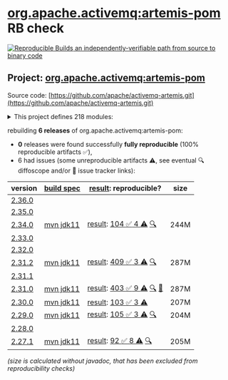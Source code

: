 [org.apache.activemq:artemis-pom](https://central.sonatype.com/artifact/org.apache.activemq/artemis-pom/versions) RB check
=======

[![Reproducible Builds](https://reproducible-builds.org/images/logos/rb.svg) an independently-verifiable path from source to binary code](https://reproducible-builds.org/)

## Project: [org.apache.activemq:artemis-pom](https://central.sonatype.com/artifact/org.apache.activemq/artemis-pom/versions)

Source code: [https://github.com/apache/activemq-artemis.git](https://github.com/apache/activemq-artemis.git)

<details><summary>This project defines 218 modules:</summary>

* [org.apache.activemq.examples.amqp:amqp](https://central.sonatype.com/artifact/org.apache.activemq.examples.amqp/amqp/2.34.0)
* [org.apache.activemq.examples.amqp:proton-clustered-cpp](https://central.sonatype.com/artifact/org.apache.activemq.examples.amqp/proton-clustered-cpp/2.34.0)
* [org.apache.activemq.examples.amqp:proton-ruby](https://central.sonatype.com/artifact/org.apache.activemq.examples.amqp/proton-ruby/2.34.0)
* [org.apache.activemq.examples.amqp:protoncpp](https://central.sonatype.com/artifact/org.apache.activemq.examples.amqp/protoncpp/2.34.0)
* [org.apache.activemq.examples.amqp:queue](https://central.sonatype.com/artifact/org.apache.activemq.examples.amqp/queue/2.34.0)
* [org.apache.activemq.examples.amqp:sasl-scram](https://central.sonatype.com/artifact/org.apache.activemq.examples.amqp/sasl-scram/2.34.0)
* [org.apache.activemq.examples.broker-connection:amqp-federation](https://central.sonatype.com/artifact/org.apache.activemq.examples.broker-connection/amqp-federation/2.34.0)
* [org.apache.activemq.examples.broker-connection:amqp-receiving-messages](https://central.sonatype.com/artifact/org.apache.activemq.examples.broker-connection/amqp-receiving-messages/2.34.0)
* [org.apache.activemq.examples.broker-connection:amqp-sending-messages](https://central.sonatype.com/artifact/org.apache.activemq.examples.broker-connection/amqp-sending-messages/2.34.0)
* [org.apache.activemq.examples.broker-connection:amqp-sending-messages-multicast](https://central.sonatype.com/artifact/org.apache.activemq.examples.broker-connection/amqp-sending-messages-multicast/2.34.0)
* [org.apache.activemq.examples.broker-connection:amqp-ssl-enabled](https://central.sonatype.com/artifact/org.apache.activemq.examples.broker-connection/amqp-ssl-enabled/2.34.0)
* [org.apache.activemq.examples.broker-connection:broker-connections](https://central.sonatype.com/artifact/org.apache.activemq.examples.broker-connection/broker-connections/2.34.0)
* [org.apache.activemq.examples.broker-connection:disaster-recovery](https://central.sonatype.com/artifact/org.apache.activemq.examples.broker-connection/disaster-recovery/2.34.0)
* [org.apache.activemq.examples.broker.camel:camel](https://central.sonatype.com/artifact/org.apache.activemq.examples.broker.camel/camel/2.34.0)
* [org.apache.activemq.examples.broker.camel:camel-broker](https://central.sonatype.com/artifact/org.apache.activemq.examples.broker.camel/camel-broker/2.34.0)
* [org.apache.activemq.examples.broker.camel:camel-war](https://central.sonatype.com/artifact/org.apache.activemq.examples.broker.camel/camel-war/2.34.0)
* [org.apache.activemq.examples.broker:auto-closeable](https://central.sonatype.com/artifact/org.apache.activemq.examples.broker/auto-closeable/2.34.0)
* [org.apache.activemq.examples.broker:broker-msg-auth-plugin](https://central.sonatype.com/artifact/org.apache.activemq.examples.broker/broker-msg-auth-plugin/2.34.0)
* [org.apache.activemq.examples.broker:broker-plugin](https://central.sonatype.com/artifact/org.apache.activemq.examples.broker/broker-plugin/2.34.0)
* [org.apache.activemq.examples.broker:browser](https://central.sonatype.com/artifact/org.apache.activemq.examples.broker/browser/2.34.0)
* [org.apache.activemq.examples.broker:cdi](https://central.sonatype.com/artifact/org.apache.activemq.examples.broker/cdi/2.34.0)
* [org.apache.activemq.examples.broker:client-kickoff](https://central.sonatype.com/artifact/org.apache.activemq.examples.broker/client-kickoff/2.34.0)
* [org.apache.activemq.examples.broker:completion-listener](https://central.sonatype.com/artifact/org.apache.activemq.examples.broker/completion-listener/2.34.0)
* [org.apache.activemq.examples.broker:consumer-rate-limit](https://central.sonatype.com/artifact/org.apache.activemq.examples.broker/consumer-rate-limit/2.34.0)
* [org.apache.activemq.examples.broker:context](https://central.sonatype.com/artifact/org.apache.activemq.examples.broker/context/2.34.0)
* [org.apache.activemq.examples.broker:core-bridge](https://central.sonatype.com/artifact/org.apache.activemq.examples.broker/core-bridge/2.34.0)
* [org.apache.activemq.examples.broker:database](https://central.sonatype.com/artifact/org.apache.activemq.examples.broker/database/2.34.0)
* [org.apache.activemq.examples.broker:dead-letter](https://central.sonatype.com/artifact/org.apache.activemq.examples.broker/dead-letter/2.34.0)
* [org.apache.activemq.examples.broker:delayed-redelivery](https://central.sonatype.com/artifact/org.apache.activemq.examples.broker/delayed-redelivery/2.34.0)
* [org.apache.activemq.examples.broker:divert](https://central.sonatype.com/artifact/org.apache.activemq.examples.broker/divert/2.34.0)
* [org.apache.activemq.examples.broker:durable-subscription](https://central.sonatype.com/artifact/org.apache.activemq.examples.broker/durable-subscription/2.34.0)
* [org.apache.activemq.examples.broker:embedded](https://central.sonatype.com/artifact/org.apache.activemq.examples.broker/embedded/2.34.0)
* [org.apache.activemq.examples.broker:embedded-simple](https://central.sonatype.com/artifact/org.apache.activemq.examples.broker/embedded-simple/2.34.0)
* [org.apache.activemq.examples.broker:exclusive-queue](https://central.sonatype.com/artifact/org.apache.activemq.examples.broker/exclusive-queue/2.34.0)
* [org.apache.activemq.examples.broker:expiry](https://central.sonatype.com/artifact/org.apache.activemq.examples.broker/expiry/2.34.0)
* [org.apache.activemq.examples.broker:http-transport](https://central.sonatype.com/artifact/org.apache.activemq.examples.broker/http-transport/2.34.0)
* [org.apache.activemq.examples.broker:instantiate-connection-factory](https://central.sonatype.com/artifact/org.apache.activemq.examples.broker/instantiate-connection-factory/2.34.0)
* [org.apache.activemq.examples.broker:interceptor](https://central.sonatype.com/artifact/org.apache.activemq.examples.broker/interceptor/2.34.0)
* [org.apache.activemq.examples.broker:interceptor-amqp](https://central.sonatype.com/artifact/org.apache.activemq.examples.broker/interceptor-amqp/2.34.0)
* [org.apache.activemq.examples.broker:interceptor-client](https://central.sonatype.com/artifact/org.apache.activemq.examples.broker/interceptor-client/2.34.0)
* [org.apache.activemq.examples.broker:interceptor-mqtt](https://central.sonatype.com/artifact/org.apache.activemq.examples.broker/interceptor-mqtt/2.34.0)
* [org.apache.activemq.examples.broker:jms-bridge](https://central.sonatype.com/artifact/org.apache.activemq.examples.broker/jms-bridge/2.34.0)
* [org.apache.activemq.examples.broker:jms-examples](https://central.sonatype.com/artifact/org.apache.activemq.examples.broker/jms-examples/2.34.0)
* [org.apache.activemq.examples.broker:jmx](https://central.sonatype.com/artifact/org.apache.activemq.examples.broker/jmx/2.34.0)
* [org.apache.activemq.examples.broker:jmx-ssl](https://central.sonatype.com/artifact/org.apache.activemq.examples.broker/jmx-ssl/2.34.0)
* [org.apache.activemq.examples.broker:large-message](https://central.sonatype.com/artifact/org.apache.activemq.examples.broker/large-message/2.34.0)
* [org.apache.activemq.examples.broker:last-value-queue](https://central.sonatype.com/artifact/org.apache.activemq.examples.broker/last-value-queue/2.34.0)
* [org.apache.activemq.examples.broker:management](https://central.sonatype.com/artifact/org.apache.activemq.examples.broker/management/2.34.0)
* [org.apache.activemq.examples.broker:management-notifications](https://central.sonatype.com/artifact/org.apache.activemq.examples.broker/management-notifications/2.34.0)
* [org.apache.activemq.examples.broker:message-counters](https://central.sonatype.com/artifact/org.apache.activemq.examples.broker/message-counters/2.34.0)
* [org.apache.activemq.examples.broker:message-group](https://central.sonatype.com/artifact/org.apache.activemq.examples.broker/message-group/2.34.0)
* [org.apache.activemq.examples.broker:message-group2](https://central.sonatype.com/artifact/org.apache.activemq.examples.broker/message-group2/2.34.0)
* [org.apache.activemq.examples.broker:message-priority](https://central.sonatype.com/artifact/org.apache.activemq.examples.broker/message-priority/2.34.0)
* [org.apache.activemq.examples.broker:netty-openssl](https://central.sonatype.com/artifact/org.apache.activemq.examples.broker/netty-openssl/2.34.0)
* [org.apache.activemq.examples.broker:no-consumer-buffering](https://central.sonatype.com/artifact/org.apache.activemq.examples.broker/no-consumer-buffering/2.34.0)
* [org.apache.activemq.examples.broker:opentelemetry](https://central.sonatype.com/artifact/org.apache.activemq.examples.broker/opentelemetry/2.34.0)
* [org.apache.activemq.examples.broker:paging](https://central.sonatype.com/artifact/org.apache.activemq.examples.broker/paging/2.34.0)
* [org.apache.activemq.examples.broker:pre-acknowledge](https://central.sonatype.com/artifact/org.apache.activemq.examples.broker/pre-acknowledge/2.34.0)
* [org.apache.activemq.examples.broker:producer-rate-limit](https://central.sonatype.com/artifact/org.apache.activemq.examples.broker/producer-rate-limit/2.34.0)
* [org.apache.activemq.examples.broker:queue](https://central.sonatype.com/artifact/org.apache.activemq.examples.broker/queue/2.34.0)
* [org.apache.activemq.examples.broker:queue-jakarta](https://central.sonatype.com/artifact/org.apache.activemq.examples.broker/queue-jakarta/2.34.0)
* [org.apache.activemq.examples.broker:queue-requestor](https://central.sonatype.com/artifact/org.apache.activemq.examples.broker/queue-requestor/2.34.0)
* [org.apache.activemq.examples.broker:queue-selector](https://central.sonatype.com/artifact/org.apache.activemq.examples.broker/queue-selector/2.34.0)
* [org.apache.activemq.examples.broker:reattach-node](https://central.sonatype.com/artifact/org.apache.activemq.examples.broker/reattach-node/2.34.0)
* [org.apache.activemq.examples.broker:request-reply](https://central.sonatype.com/artifact/org.apache.activemq.examples.broker/request-reply/2.34.0)
* [org.apache.activemq.examples.broker:scheduled-message](https://central.sonatype.com/artifact/org.apache.activemq.examples.broker/scheduled-message/2.34.0)
* [org.apache.activemq.examples.broker:security](https://central.sonatype.com/artifact/org.apache.activemq.examples.broker/security/2.34.0)
* [org.apache.activemq.examples.broker:security-keycloak](https://central.sonatype.com/artifact/org.apache.activemq.examples.broker/security-keycloak/2.34.0)
* [org.apache.activemq.examples.broker:security-ldap](https://central.sonatype.com/artifact/org.apache.activemq.examples.broker/security-ldap/2.34.0)
* [org.apache.activemq.examples.broker:security-manager](https://central.sonatype.com/artifact/org.apache.activemq.examples.broker/security-manager/2.34.0)
* [org.apache.activemq.examples.broker:send-acknowledgements](https://central.sonatype.com/artifact/org.apache.activemq.examples.broker/send-acknowledgements/2.34.0)
* [org.apache.activemq.examples.broker:shared-consumer](https://central.sonatype.com/artifact/org.apache.activemq.examples.broker/shared-consumer/2.34.0)
* [org.apache.activemq.examples.broker:slow-consumer](https://central.sonatype.com/artifact/org.apache.activemq.examples.broker/slow-consumer/2.34.0)
* [org.apache.activemq.examples.broker:spring-boot-integration](https://central.sonatype.com/artifact/org.apache.activemq.examples.broker/spring-boot-integration/2.34.0)
* [org.apache.activemq.examples.broker:spring-integration](https://central.sonatype.com/artifact/org.apache.activemq.examples.broker/spring-integration/2.34.0)
* [org.apache.activemq.examples.broker:ssl-enabled](https://central.sonatype.com/artifact/org.apache.activemq.examples.broker/ssl-enabled/2.34.0)
* [org.apache.activemq.examples.broker:ssl-enabled-crl-mqtt](https://central.sonatype.com/artifact/org.apache.activemq.examples.broker/ssl-enabled-crl-mqtt/2.34.0)
* [org.apache.activemq.examples.broker:ssl-enabled-dual-authentication](https://central.sonatype.com/artifact/org.apache.activemq.examples.broker/ssl-enabled-dual-authentication/2.34.0)
* [org.apache.activemq.examples.broker:static-selector](https://central.sonatype.com/artifact/org.apache.activemq.examples.broker/static-selector/2.34.0)
* [org.apache.activemq.examples.broker:temp-queue](https://central.sonatype.com/artifact/org.apache.activemq.examples.broker/temp-queue/2.34.0)
* [org.apache.activemq.examples.broker:topic](https://central.sonatype.com/artifact/org.apache.activemq.examples.broker/topic/2.34.0)
* [org.apache.activemq.examples.broker:topic-hierarchies](https://central.sonatype.com/artifact/org.apache.activemq.examples.broker/topic-hierarchies/2.34.0)
* [org.apache.activemq.examples.broker:topic-selector1](https://central.sonatype.com/artifact/org.apache.activemq.examples.broker/topic-selector1/2.34.0)
* [org.apache.activemq.examples.broker:topic-selector2](https://central.sonatype.com/artifact/org.apache.activemq.examples.broker/topic-selector2/2.34.0)
* [org.apache.activemq.examples.broker:transactional](https://central.sonatype.com/artifact/org.apache.activemq.examples.broker/transactional/2.34.0)
* [org.apache.activemq.examples.broker:xa-heuristic](https://central.sonatype.com/artifact/org.apache.activemq.examples.broker/xa-heuristic/2.34.0)
* [org.apache.activemq.examples.broker:xa-receive](https://central.sonatype.com/artifact/org.apache.activemq.examples.broker/xa-receive/2.34.0)
* [org.apache.activemq.examples.broker:xa-send](https://central.sonatype.com/artifact/org.apache.activemq.examples.broker/xa-send/2.34.0)
* [org.apache.activemq.examples.clustered:broker-clustered](https://central.sonatype.com/artifact/org.apache.activemq.examples.clustered/broker-clustered/2.34.0)
* [org.apache.activemq.examples.clustered:broker-features](https://central.sonatype.com/artifact/org.apache.activemq.examples.clustered/broker-features/2.34.0)
* [org.apache.activemq.examples.clustered:client-side-load-balancing](https://central.sonatype.com/artifact/org.apache.activemq.examples.clustered/client-side-load-balancing/2.34.0)
* [org.apache.activemq.examples.clustered:clustered-durable-subscription](https://central.sonatype.com/artifact/org.apache.activemq.examples.clustered/clustered-durable-subscription/2.34.0)
* [org.apache.activemq.examples.clustered:clustered-grouping](https://central.sonatype.com/artifact/org.apache.activemq.examples.clustered/clustered-grouping/2.34.0)
* [org.apache.activemq.examples.clustered:clustered-jgroups](https://central.sonatype.com/artifact/org.apache.activemq.examples.clustered/clustered-jgroups/2.34.0)
* [org.apache.activemq.examples.clustered:clustered-queue](https://central.sonatype.com/artifact/org.apache.activemq.examples.clustered/clustered-queue/2.34.0)
* [org.apache.activemq.examples.clustered:clustered-static-discovery](https://central.sonatype.com/artifact/org.apache.activemq.examples.clustered/clustered-static-discovery/2.34.0)
* [org.apache.activemq.examples.clustered:clustered-static-discovery-uri](https://central.sonatype.com/artifact/org.apache.activemq.examples.clustered/clustered-static-discovery-uri/2.34.0)
* [org.apache.activemq.examples.clustered:clustered-static-oneway](https://central.sonatype.com/artifact/org.apache.activemq.examples.clustered/clustered-static-oneway/2.34.0)
* [org.apache.activemq.examples.clustered:clustered-topic](https://central.sonatype.com/artifact/org.apache.activemq.examples.clustered/clustered-topic/2.34.0)
* [org.apache.activemq.examples.clustered:clustered-topic-uri](https://central.sonatype.com/artifact/org.apache.activemq.examples.clustered/clustered-topic-uri/2.34.0)
* [org.apache.activemq.examples.clustered:queue-message-redistribution](https://central.sonatype.com/artifact/org.apache.activemq.examples.clustered/queue-message-redistribution/2.34.0)
* [org.apache.activemq.examples.clustered:shared-storage-static-cluster](https://central.sonatype.com/artifact/org.apache.activemq.examples.clustered/shared-storage-static-cluster/2.34.0)
* [org.apache.activemq.examples.clustered:symmetric-cluster](https://central.sonatype.com/artifact/org.apache.activemq.examples.clustered/symmetric-cluster/2.34.0)
* [org.apache.activemq.examples.failover:application-layer-failover](https://central.sonatype.com/artifact/org.apache.activemq.examples.failover/application-layer-failover/2.34.0)
* [org.apache.activemq.examples.failover:broker-failover](https://central.sonatype.com/artifact/org.apache.activemq.examples.failover/broker-failover/2.34.0)
* [org.apache.activemq.examples.failover:client-side-failoverlistener](https://central.sonatype.com/artifact/org.apache.activemq.examples.failover/client-side-failoverlistener/2.34.0)
* [org.apache.activemq.examples.failover:colocated-failover](https://central.sonatype.com/artifact/org.apache.activemq.examples.failover/colocated-failover/2.34.0)
* [org.apache.activemq.examples.failover:colocated-failover-scale-down](https://central.sonatype.com/artifact/org.apache.activemq.examples.failover/colocated-failover-scale-down/2.34.0)
* [org.apache.activemq.examples.failover:ha-policy-autobackup](https://central.sonatype.com/artifact/org.apache.activemq.examples.failover/ha-policy-autobackup/2.34.0)
* [org.apache.activemq.examples.failover:multiple-failover](https://central.sonatype.com/artifact/org.apache.activemq.examples.failover/multiple-failover/2.34.0)
* [org.apache.activemq.examples.failover:multiple-failover-failback](https://central.sonatype.com/artifact/org.apache.activemq.examples.failover/multiple-failover-failback/2.34.0)
* [org.apache.activemq.examples.failover:non-transaction-failover](https://central.sonatype.com/artifact/org.apache.activemq.examples.failover/non-transaction-failover/2.34.0)
* [org.apache.activemq.examples.failover:replicated-failback](https://central.sonatype.com/artifact/org.apache.activemq.examples.failover/replicated-failback/2.34.0)
* [org.apache.activemq.examples.failover:replicated-failback-static](https://central.sonatype.com/artifact/org.apache.activemq.examples.failover/replicated-failback-static/2.34.0)
* [org.apache.activemq.examples.failover:replicated-multiple-failover](https://central.sonatype.com/artifact/org.apache.activemq.examples.failover/replicated-multiple-failover/2.34.0)
* [org.apache.activemq.examples.failover:replicated-transaction-failover](https://central.sonatype.com/artifact/org.apache.activemq.examples.failover/replicated-transaction-failover/2.34.0)
* [org.apache.activemq.examples.failover:scale-down](https://central.sonatype.com/artifact/org.apache.activemq.examples.failover/scale-down/2.34.0)
* [org.apache.activemq.examples.failover:stop-server-failover](https://central.sonatype.com/artifact/org.apache.activemq.examples.failover/stop-server-failover/2.34.0)
* [org.apache.activemq.examples.failover:transaction-failover](https://central.sonatype.com/artifact/org.apache.activemq.examples.failover/transaction-failover/2.34.0)
* [org.apache.activemq.examples.failover:zookeeper-single-pair-failback](https://central.sonatype.com/artifact/org.apache.activemq.examples.failover/zookeeper-single-pair-failback/2.34.0)
* [org.apache.activemq.examples.federation:broker-federation](https://central.sonatype.com/artifact/org.apache.activemq.examples.federation/broker-federation/2.34.0)
* [org.apache.activemq.examples.federation:federated-address](https://central.sonatype.com/artifact/org.apache.activemq.examples.federation/federated-address/2.34.0)
* [org.apache.activemq.examples.federation:federated-address-divert](https://central.sonatype.com/artifact/org.apache.activemq.examples.federation/federated-address-divert/2.34.0)
* [org.apache.activemq.examples.federation:federated-address-downstream](https://central.sonatype.com/artifact/org.apache.activemq.examples.federation/federated-address-downstream/2.34.0)
* [org.apache.activemq.examples.federation:federated-address-downstream-upstream](https://central.sonatype.com/artifact/org.apache.activemq.examples.federation/federated-address-downstream-upstream/2.34.0)
* [org.apache.activemq.examples.federation:federated-queue](https://central.sonatype.com/artifact/org.apache.activemq.examples.federation/federated-queue/2.34.0)
* [org.apache.activemq.examples.federation:federated-queue-downstream](https://central.sonatype.com/artifact/org.apache.activemq.examples.federation/federated-queue-downstream/2.34.0)
* [org.apache.activemq.examples.federation:federated-queue-downstream-upstream](https://central.sonatype.com/artifact/org.apache.activemq.examples.federation/federated-queue-downstream-upstream/2.34.0)
* [org.apache.activemq.examples.modules:artemis-jakarta-rar](https://central.sonatype.com/artifact/org.apache.activemq.examples.modules/artemis-jakarta-rar/2.34.0)
* [org.apache.activemq.examples.modules:artemis-jms-bridge](https://central.sonatype.com/artifact/org.apache.activemq.examples.modules/artemis-jms-bridge/2.34.0)
* [org.apache.activemq.examples.modules:artemis-rar](https://central.sonatype.com/artifact/org.apache.activemq.examples.modules/artemis-rar/2.34.0)
* [org.apache.activemq.examples.modules:artemis-tomcat-jndi-resources-sample](https://central.sonatype.com/artifact/org.apache.activemq.examples.modules/artemis-tomcat-jndi-resources-sample/2.34.0)
* [org.apache.activemq.examples.modules:broker-modules](https://central.sonatype.com/artifact/org.apache.activemq.examples.modules/broker-modules/2.34.0)
* [org.apache.activemq.examples.modules:inter-broker-bridge-pom](https://central.sonatype.com/artifact/org.apache.activemq.examples.modules/inter-broker-bridge-pom/2.34.0)
* [org.apache.activemq.examples.mqtt:clustered-queue-mqtt](https://central.sonatype.com/artifact/org.apache.activemq.examples.mqtt/clustered-queue-mqtt/2.34.0)
* [org.apache.activemq.examples.mqtt:mqtt-examples](https://central.sonatype.com/artifact/org.apache.activemq.examples.mqtt/mqtt-examples/2.34.0)
* [org.apache.activemq.examples.mqtt:publish-subscribe](https://central.sonatype.com/artifact/org.apache.activemq.examples.mqtt/publish-subscribe/2.34.0)
* [org.apache.activemq.examples.openwire:chat-example](https://central.sonatype.com/artifact/org.apache.activemq.examples.openwire/chat-example/2.34.0)
* [org.apache.activemq.examples.openwire:message-listener](https://central.sonatype.com/artifact/org.apache.activemq.examples.openwire/message-listener/2.34.0)
* [org.apache.activemq.examples.openwire:message-recovery](https://central.sonatype.com/artifact/org.apache.activemq.examples.openwire/message-recovery/2.34.0)
* [org.apache.activemq.examples.openwire:openwire-examples](https://central.sonatype.com/artifact/org.apache.activemq.examples.openwire/openwire-examples/2.34.0)
* [org.apache.activemq.examples.openwire:queue-openwire](https://central.sonatype.com/artifact/org.apache.activemq.examples.openwire/queue-openwire/2.34.0)
* [org.apache.activemq.examples.openwire:virtual-topic-mapping](https://central.sonatype.com/artifact/org.apache.activemq.examples.openwire/virtual-topic-mapping/2.34.0)
* [org.apache.activemq.examples.protocols:protocols](https://central.sonatype.com/artifact/org.apache.activemq.examples.protocols/protocols/2.34.0)
* [org.apache.activemq.examples.soak:artemis-jms-soak-example](https://central.sonatype.com/artifact/org.apache.activemq.examples.soak/artemis-jms-soak-example/2.34.0)
* [org.apache.activemq.examples.soak:openwire-perf](https://central.sonatype.com/artifact/org.apache.activemq.examples.soak/openwire-perf/2.34.0)
* [org.apache.activemq.examples.soak:perf-root](https://central.sonatype.com/artifact/org.apache.activemq.examples.soak/perf-root/2.34.0)
* [org.apache.activemq.examples.stomp:stomp](https://central.sonatype.com/artifact/org.apache.activemq.examples.stomp/stomp/2.34.0)
* [org.apache.activemq.examples.stomp:stomp-dual-authentication](https://central.sonatype.com/artifact/org.apache.activemq.examples.stomp/stomp-dual-authentication/2.34.0)
* [org.apache.activemq.examples.stomp:stomp-embedded-interceptor](https://central.sonatype.com/artifact/org.apache.activemq.examples.stomp/stomp-embedded-interceptor/2.34.0)
* [org.apache.activemq.examples.stomp:stomp-examples](https://central.sonatype.com/artifact/org.apache.activemq.examples.stomp/stomp-examples/2.34.0)
* [org.apache.activemq.examples.stomp:stomp-jms](https://central.sonatype.com/artifact/org.apache.activemq.examples.stomp/stomp-jms/2.34.0)
* [org.apache.activemq.examples.stomp:stomp-websockets](https://central.sonatype.com/artifact/org.apache.activemq.examples.stomp/stomp-websockets/2.34.0)
* [org.apache.activemq.examples.stomp:stomp1.1](https://central.sonatype.com/artifact/org.apache.activemq.examples.stomp/stomp1.1/2.34.0)
* [org.apache.activemq.examples.stomp:stomp1.2](https://central.sonatype.com/artifact/org.apache.activemq.examples.stomp/stomp1.2/2.34.0)
* [org.apache.activemq.examples:artemis-examples](https://central.sonatype.com/artifact/org.apache.activemq.examples/artemis-examples/2.34.0)
* [org.apache.activemq.examples:connection-router](https://central.sonatype.com/artifact/org.apache.activemq.examples/connection-router/2.34.0)
* [org.apache.activemq.examples:evenly-redirect](https://central.sonatype.com/artifact/org.apache.activemq.examples/evenly-redirect/2.34.0)
* [org.apache.activemq.examples:symmetric-redirect](https://central.sonatype.com/artifact/org.apache.activemq.examples/symmetric-redirect/2.34.0)
* [org.apache.activemq.examples:symmetric-simple](https://central.sonatype.com/artifact/org.apache.activemq.examples/symmetric-simple/2.34.0)
* [org.apache.activemq:activemq-branding](https://central.sonatype.com/artifact/org.apache.activemq/activemq-branding/2.34.0)
* [org.apache.activemq:apache-artemis](https://central.sonatype.com/artifact/org.apache.activemq/apache-artemis/2.34.0)
* [org.apache.activemq:artemis-amqp-protocol](https://central.sonatype.com/artifact/org.apache.activemq/artemis-amqp-protocol/2.34.0)
* [org.apache.activemq:artemis-bom](https://central.sonatype.com/artifact/org.apache.activemq/artemis-bom/2.34.0)
* [org.apache.activemq:artemis-boot](https://central.sonatype.com/artifact/org.apache.activemq/artemis-boot/2.34.0)
* [org.apache.activemq:artemis-cdi-client](https://central.sonatype.com/artifact/org.apache.activemq/artemis-cdi-client/2.34.0)
* [org.apache.activemq:artemis-cli](https://central.sonatype.com/artifact/org.apache.activemq/artemis-cli/2.34.0)
* [org.apache.activemq:artemis-commons](https://central.sonatype.com/artifact/org.apache.activemq/artemis-commons/2.34.0)
* [org.apache.activemq:artemis-console](https://central.sonatype.com/artifact/org.apache.activemq/artemis-console/2.34.0)
* [org.apache.activemq:artemis-core-client](https://central.sonatype.com/artifact/org.apache.activemq/artemis-core-client/2.34.0)
* [org.apache.activemq:artemis-core-client-all](https://central.sonatype.com/artifact/org.apache.activemq/artemis-core-client-all/2.34.0)
* [org.apache.activemq:artemis-core-client-osgi](https://central.sonatype.com/artifact/org.apache.activemq/artemis-core-client-osgi/2.34.0)
* [org.apache.activemq:artemis-dto](https://central.sonatype.com/artifact/org.apache.activemq/artemis-dto/2.34.0)
* [org.apache.activemq:artemis-features](https://central.sonatype.com/artifact/org.apache.activemq/artemis-features/2.34.0)
* [org.apache.activemq:artemis-hawtio-pom](https://central.sonatype.com/artifact/org.apache.activemq/artemis-hawtio-pom/2.34.0)
* [org.apache.activemq:artemis-hornetq-protocol](https://central.sonatype.com/artifact/org.apache.activemq/artemis-hornetq-protocol/2.34.0)
* [org.apache.activemq:artemis-hqclient-protocol](https://central.sonatype.com/artifact/org.apache.activemq/artemis-hqclient-protocol/2.34.0)
* [org.apache.activemq:artemis-image](https://central.sonatype.com/artifact/org.apache.activemq/artemis-image/2.34.0)
* [org.apache.activemq:artemis-image-examples](https://central.sonatype.com/artifact/org.apache.activemq/artemis-image-examples/2.34.0)
* [org.apache.activemq:artemis-jakarta-client](https://central.sonatype.com/artifact/org.apache.activemq/artemis-jakarta-client/2.34.0)
* [org.apache.activemq:artemis-jakarta-client-all](https://central.sonatype.com/artifact/org.apache.activemq/artemis-jakarta-client-all/2.34.0)
* [org.apache.activemq:artemis-jakarta-openwire-protocol](https://central.sonatype.com/artifact/org.apache.activemq/artemis-jakarta-openwire-protocol/2.34.0)
* [org.apache.activemq:artemis-jakarta-ra](https://central.sonatype.com/artifact/org.apache.activemq/artemis-jakarta-ra/2.34.0)
* [org.apache.activemq:artemis-jakarta-server](https://central.sonatype.com/artifact/org.apache.activemq/artemis-jakarta-server/2.34.0)
* [org.apache.activemq:artemis-jakarta-service-extensions](https://central.sonatype.com/artifact/org.apache.activemq/artemis-jakarta-service-extensions/2.34.0)
* [org.apache.activemq:artemis-jdbc-store](https://central.sonatype.com/artifact/org.apache.activemq/artemis-jdbc-store/2.34.0)
* [org.apache.activemq:artemis-jms-client](https://central.sonatype.com/artifact/org.apache.activemq/artemis-jms-client/2.34.0)
* [org.apache.activemq:artemis-jms-client-all](https://central.sonatype.com/artifact/org.apache.activemq/artemis-jms-client-all/2.34.0)
* [org.apache.activemq:artemis-jms-client-osgi](https://central.sonatype.com/artifact/org.apache.activemq/artemis-jms-client-osgi/2.34.0)
* [org.apache.activemq:artemis-jms-server](https://central.sonatype.com/artifact/org.apache.activemq/artemis-jms-server/2.34.0)
* [org.apache.activemq:artemis-journal](https://central.sonatype.com/artifact/org.apache.activemq/artemis-journal/2.34.0)
* [org.apache.activemq:artemis-junit](https://central.sonatype.com/artifact/org.apache.activemq/artemis-junit/2.34.0)
* [org.apache.activemq:artemis-junit-5](https://central.sonatype.com/artifact/org.apache.activemq/artemis-junit-5/2.34.0)
* [org.apache.activemq:artemis-junit-commons](https://central.sonatype.com/artifact/org.apache.activemq/artemis-junit-commons/2.34.0)
* [org.apache.activemq:artemis-junit-parent](https://central.sonatype.com/artifact/org.apache.activemq/artemis-junit-parent/2.34.0)
* [org.apache.activemq:artemis-lockmanager](https://central.sonatype.com/artifact/org.apache.activemq/artemis-lockmanager/2.34.0)
* [org.apache.activemq:artemis-lockmanager-api](https://central.sonatype.com/artifact/org.apache.activemq/artemis-lockmanager-api/2.34.0)
* [org.apache.activemq:artemis-lockmanager-ri](https://central.sonatype.com/artifact/org.apache.activemq/artemis-lockmanager-ri/2.34.0)
* [org.apache.activemq:artemis-log-annotation-processor](https://central.sonatype.com/artifact/org.apache.activemq/artemis-log-annotation-processor/2.34.0)
* [org.apache.activemq:artemis-maven-plugin](https://central.sonatype.com/artifact/org.apache.activemq/artemis-maven-plugin/2.34.0)
* [org.apache.activemq:artemis-mqtt-protocol](https://central.sonatype.com/artifact/org.apache.activemq/artemis-mqtt-protocol/2.34.0)
* [org.apache.activemq:artemis-openwire-protocol](https://central.sonatype.com/artifact/org.apache.activemq/artemis-openwire-protocol/2.34.0)
* [org.apache.activemq:artemis-plugin](https://central.sonatype.com/artifact/org.apache.activemq/artemis-plugin/2.34.0)
* [org.apache.activemq:artemis-pom](https://central.sonatype.com/artifact/org.apache.activemq/artemis-pom/2.34.0)
* [org.apache.activemq:artemis-project](https://central.sonatype.com/artifact/org.apache.activemq/artemis-project/2.34.0)
* [org.apache.activemq:artemis-protocols](https://central.sonatype.com/artifact/org.apache.activemq/artemis-protocols/2.34.0)
* [org.apache.activemq:artemis-quorum-api](https://central.sonatype.com/artifact/org.apache.activemq/artemis-quorum-api/2.34.0)
* [org.apache.activemq:artemis-quorum-ri](https://central.sonatype.com/artifact/org.apache.activemq/artemis-quorum-ri/2.34.0)
* [org.apache.activemq:artemis-ra](https://central.sonatype.com/artifact/org.apache.activemq/artemis-ra/2.34.0)
* [org.apache.activemq:artemis-selector](https://central.sonatype.com/artifact/org.apache.activemq/artemis-selector/2.34.0)
* [org.apache.activemq:artemis-server](https://central.sonatype.com/artifact/org.apache.activemq/artemis-server/2.34.0)
* [org.apache.activemq:artemis-server-osgi](https://central.sonatype.com/artifact/org.apache.activemq/artemis-server-osgi/2.34.0)
* [org.apache.activemq:artemis-service-extensions](https://central.sonatype.com/artifact/org.apache.activemq/artemis-service-extensions/2.34.0)
* [org.apache.activemq:artemis-spring-integration](https://central.sonatype.com/artifact/org.apache.activemq/artemis-spring-integration/2.34.0)
* [org.apache.activemq:artemis-stomp-protocol](https://central.sonatype.com/artifact/org.apache.activemq/artemis-stomp-protocol/2.34.0)
* [org.apache.activemq:artemis-unit-test-support](https://central.sonatype.com/artifact/org.apache.activemq/artemis-unit-test-support/2.34.0)
* [org.apache.activemq:artemis-web](https://central.sonatype.com/artifact/org.apache.activemq/artemis-web/2.34.0)
* [org.apache.activemq:artemis-website](https://central.sonatype.com/artifact/org.apache.activemq/artemis-website/2.34.0)
</details>

rebuilding **6 releases** of org.apache.activemq:artemis-pom:
- **0** releases were found successfully **fully reproducible** (100% reproducible artifacts :white_check_mark:),
- 6 had issues (some unreproducible artifacts :warning:, see eventual :mag: diffoscope and/or :memo: issue tracker links):

| version | [build spec](/BUILDSPEC.md) | [result](https://reproducible-builds.org/docs/jvm/): reproducible? | size |
| -- | --------- | ------ | -- |
| [2.36.0](https://central.sonatype.com/artifact/org.apache.activemq/artemis-pom/2.36.0/pom) | | | |
| [2.35.0](https://central.sonatype.com/artifact/org.apache.activemq/artemis-pom/2.35.0/pom) | | | |
| [2.34.0](https://central.sonatype.com/artifact/org.apache.activemq/artemis-pom/2.34.0/pom) | [mvn jdk11](artemis-2.34.0.buildspec) | [result](artemis-project-2.34.0.buildinfo): [104 :white_check_mark:  4 :warning:](artemis-project-2.34.0.buildcompare) [:mag:](artemis-project.diffoscope) | 244M |
| [2.33.0](https://central.sonatype.com/artifact/org.apache.activemq/artemis-pom/2.33.0/pom) | | | |
| [2.32.0](https://central.sonatype.com/artifact/org.apache.activemq/artemis-pom/2.32.0/pom) | | | |
| [2.31.2](https://central.sonatype.com/artifact/org.apache.activemq/artemis-pom/2.31.2/pom) | [mvn jdk11](artemis-2.31.2.buildspec) | [result](artemis-pom-2.31.2.buildinfo): [409 :white_check_mark:  3 :warning:](artemis-pom-2.31.2.buildcompare) [:mag:](artemis-pom-2.31.2.diffoscope) | 287M |
| [2.31.1](https://central.sonatype.com/artifact/org.apache.activemq/artemis-pom/2.31.1/pom) | | | |
| [2.31.0](https://central.sonatype.com/artifact/org.apache.activemq/artemis-pom/2.31.0/pom) | [mvn jdk11](artemis-2.31.0.buildspec) | [result](artemis-pom-2.31.0.buildinfo): [403 :white_check_mark:  9 :warning:](artemis-pom-2.31.0.buildcompare) [:mag:](artemis-pom-2.31.0.diffoscope) [:memo:](https://github.com/apache/activemq-artemis/pull/4620) | 287M |
| [2.30.0](https://central.sonatype.com/artifact/org.apache.activemq/artemis-pom/2.30.0/pom) | [mvn jdk11](artemis-2.30.0.buildspec) | [result](artemis-pom-2.30.0.buildinfo): [103 :white_check_mark:  3 :warning:](artemis-pom-2.30.0.buildcompare) | 207M |
| [2.29.0](https://central.sonatype.com/artifact/org.apache.activemq/artemis-pom/2.29.0/pom) | [mvn jdk11](artemis-2.29.0.buildspec) | [result](artemis-pom-2.29.0.buildinfo): [105 :white_check_mark:  3 :warning:](artemis-pom-2.29.0.buildcompare) [:mag:](artemis-pom-2.29.0.diffoscope) | 204M |
| [2.28.0](https://central.sonatype.com/artifact/org.apache.activemq/artemis-pom/2.28.0/pom) | | | |
| [2.27.1](https://central.sonatype.com/artifact/org.apache.activemq/artemis-pom/2.27.1/pom) | [mvn jdk11](artemis-2.27.1.buildspec) | [result](artemis-pom-2.27.1.buildinfo): [92 :white_check_mark:  8 :warning:](artemis-pom-2.27.1.buildcompare) [:mag:](artemis-pom-2.27.1.diffoscope) | 205M |

<i>(size is calculated without javadoc, that has been excluded from reproducibility checks)</i>

